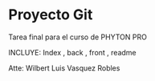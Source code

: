 # Proyecto Git

Tarea final para el curso de PHYTON PRO

INCLUYE: Index , back , front , readme

Atte: Wilbert Luis Vasquez Robles

